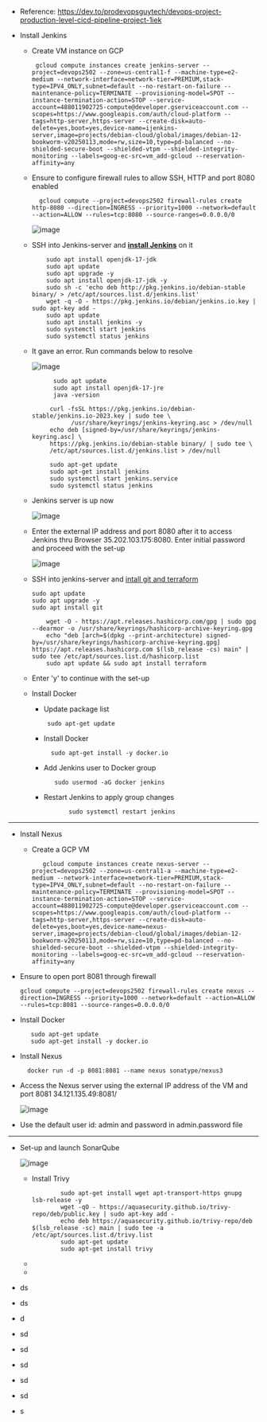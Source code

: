 - Reference: https://dev.to/prodevopsguytech/devops-project-production-level-cicd-pipeline-project-1iek

- Install Jenkins
  - Create VM instance on GCP

         gcloud compute instances create jenkins-server --project=devops2502 --zone=us-central1-f --machine-type=e2-medium --network-interface=network-tier=PREMIUM,stack-type=IPV4_ONLY,subnet=default --no-restart-on-failure --maintenance-policy=TERMINATE --provisioning-model=SPOT --instance-termination-action=STOP --service-account=488011902725-compute@developer.gserviceaccount.com --scopes=https://www.googleapis.com/auth/cloud-platform --tags=http-server,https-server --create-disk=auto-delete=yes,boot=yes,device-name=ijenkins-server,image=projects/debian-cloud/global/images/debian-12-bookworm-v20250113,mode=rw,size=10,type=pd-balanced --no-shielded-secure-boot --shielded-vtpm --shielded-integrity-monitoring --labels=goog-ec-src=vm_add-gcloud --reservation-affinity=any

  
  - Ensure to configure firewall rules to allow SSH, HTTP and port 8080 enabled

          gcloud compute --project=devops2502 firewall-rules create http-8080 --direction=INGRESS --priority=1000 --network=default --action=ALLOW --rules=tcp:8080 --source-ranges=0.0.0.0/0

    ![image](https://github.com/user-attachments/assets/52fbb45e-bbe4-4c2c-abb7-a61e39da24b0)

  - SSH into Jenkins-server and **[install Jenkins](https://github.com/Ajit1279/GCP_Learning/tree/main/250102_DevOpsProject/2_Jenkins_VM_Python)** on it

            sudo apt install openjdk-17-jdk
            sudo apt update
            sudo apt upgrade -y
            sudo apt install openjdk-17-jdk -y
            sudo sh -c 'echo deb http://pkg.jenkins.io/debian-stable binary/ > /etc/apt/sources.list.d/jenkins.list'
            wget -q -O - https://pkg.jenkins.io/debian/jenkins.io.key | sudo apt-key add -
            sudo apt update
            sudo apt install jenkins -y
            sudo systemctl start jenkins
            sudo systemctl status jenkins

  - It gave an error. Run commands below to resolve

    ![image](https://github.com/user-attachments/assets/112a92b6-c471-4086-bd21-07c7902d8d03)

              sudo apt update
              sudo apt install openjdk-17-jre
              java -version

             curl -fsSL https://pkg.jenkins.io/debian-stable/jenkins.io-2023.key | sudo tee \
                   /usr/share/keyrings/jenkins-keyring.asc > /dev/null
             echo deb [signed-by=/usr/share/keyrings/jenkins-keyring.asc] \
             https://pkg.jenkins.io/debian-stable binary/ | sudo tee \
             /etc/apt/sources.list.d/jenkins.list > /dev/null

             sudo apt-get update
             sudo apt-get install jenkins
             sudo systemctl start jenkins.service
             sudo systemctl status jenkins

  - Jenkins server is up now

    ![image](https://github.com/user-attachments/assets/77d8e1dc-3a11-4402-be8d-2e4fee94c5ae)

  - Enter the external IP address and port 8080 after it to access Jenkins thru Browser  35.202.103.175:8080. Enter initial password and proceed with the set-up

     ![image](https://github.com/user-attachments/assets/57194f64-136e-4473-b757-047fc4fc4dad)

  - SSH into jenkins-server and [intall git and terraform](https://github.com/Ajit1279/GCP_Learning/tree/main/250102_DevOpsProject/1_Jenkins_on_GCPVM)

     ```
     sudo apt update
     sudo apt upgrade -y
     sudo apt install git

     ```

            wget -O - https://apt.releases.hashicorp.com/gpg | sudo gpg --dearmor -o /usr/share/keyrings/hashicorp-archive-keyring.gpg
            echo "deb [arch=$(dpkg --print-architecture) signed-by=/usr/share/keyrings/hashicorp-archive-keyring.gpg] https://apt.releases.hashicorp.com $(lsb_release -cs) main" | sudo tee /etc/apt/sources.list.d/hashicorp.list
            sudo apt update && sudo apt install terraform

  - Enter 'y' to continue with the set-up 

  - Install Docker
    - Update package list

           sudo apt-get update

    - Install Docker

            sudo apt-get install -y docker.io

    - Add Jenkins user to Docker group

             sudo usermod -aG docker jenkins

    - Restart Jenkins to apply group changes

                 sudo systemctl restart jenkins 

   
--------------------------------------------------------        
- Install Nexus
  - Create a GCP VM

           gcloud compute instances create nexus-server --project=devops2502 --zone=us-central1-a --machine-type=e2-medium --network-interface=network-tier=PREMIUM,stack-type=IPV4_ONLY,subnet=default --no-restart-on-failure --maintenance-policy=TERMINATE --provisioning-model=SPOT --instance-termination-action=STOP --service-account=488011902725-compute@developer.gserviceaccount.com --scopes=https://www.googleapis.com/auth/cloud-platform --tags=http-server,https-server --create-disk=auto-delete=yes,boot=yes,device-name=nexus-server,image=projects/debian-cloud/global/images/debian-12-bookworm-v20250113,mode=rw,size=10,type=pd-balanced --no-shielded-secure-boot --shielded-vtpm --shielded-integrity-monitoring --labels=goog-ec-src=vm_add-gcloud --reservation-affinity=any

 - Ensure to open port 8081 through firewall

       gcloud compute --project=devops2502 firewall-rules create nexus --direction=INGRESS --priority=1000 --network=default --action=ALLOW --rules=tcp:8081 --source-ranges=0.0.0.0/0

 - Install Docker

          sudo apt-get update
          sudo apt-get install -y docker.io
         
 - Install Nexus

         docker run -d -p 8081:8081 --name nexus sonatype/nexus3
   
 - Access the Nexus server using the external IP address of the VM and port 8081 34.121.135.49:8081/

     ![image](https://github.com/user-attachments/assets/ca2ae6ad-9f3b-4c82-8df8-216fe3144ad4)

 - Use the default user id: admin and password in admin.password file 

----------------------------------------------------------
- Set-up and launch SonarQube

     ![image](https://github.com/user-attachments/assets/ef442132-705a-4ef8-aad5-9c17b06186c5)

        
  - Install Trivy

                sudo apt-get install wget apt-transport-https gnupg lsb-release -y
                wget -qO - https://aquasecurity.github.io/trivy-repo/deb/public.key | sudo apt-key add -
                echo deb https://aquasecurity.github.io/trivy-repo/deb $(lsb_release -sc) main | sudo tee -a /etc/apt/sources.list.d/trivy.list
                sudo apt-get update
                sudo apt-get install trivy

  - 
  - 
- ds
- ds
- d
- sd
- sd
- sd
- sd
- sd
- s

